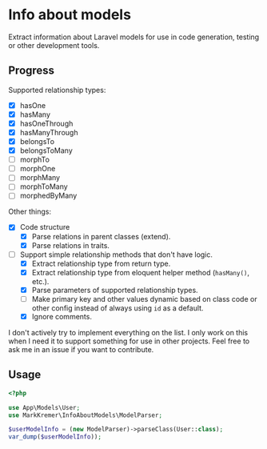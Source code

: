 # Info about models
Extract information about Laravel models for use in code generation,
testing or other development tools.

## Progress
Supported relationship types:
- [x] hasOne
- [x] hasMany
- [x] hasOneThrough
- [x] hasManyThrough
- [x] belongsTo
- [x] belongsToMany
- [ ] morphTo
- [ ] morphOne
- [ ] morphMany
- [ ] morphToMany
- [ ] morphedByMany

Other things:
- [x] Code structure
  - [x] Parse relations in parent classes (extend).
  - [x] Parse relations in traits.
- [ ] Support simple relationship methods that don't have logic.
  - [x] Extract relationship type from return type.
  - [x] Extract relationship type from eloquent helper method (`hasMany()`, etc.).
  - [x] Parse parameters of supported relationship types.
  - [ ] Make primary key and other values dynamic based on class code or other config instead of always using `id` as a default.
  - [x] Ignore comments.

I don't actively try to implement everything on the list. I only work on this when I need it to support something for
use in other projects. Feel free to ask me in an issue if you want to contribute.

## Usage
```php
<?php

use App\Models\User;
use MarkKremer\InfoAboutModels\ModelParser;

$userModelInfo = (new ModelParser)->parseClass(User::class);
var_dump($userModelInfo));
```